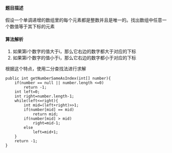 #### 题目描述
假设一个单调递增的数组里的每个元素都是整数并且是唯一的。找出数组中任意一个数值等于其下标的元素
#### 算法解析
1. 如果第i个数字的值大于i，那么它右边的数字都大于对应的下标
2. 如果第i个数字的值小于i，那么它右边的数字都小于对应的下标

根据这个特点，使用二分查找法进行求解
```
public int getNumberSameAsIndex(int[] number){
    if(number == null || number.length <=0)
        return -1;
    int left=0;
    int right=number.length-1;
    while(left<=right){
        int mid=(left+right)>>1;
        if(number[mid] == mid)
            return mid;
        if(number[mid] > mid)
            right=mid-1;
        else
            left=mid+1;
    }
    return -1;
}
```
